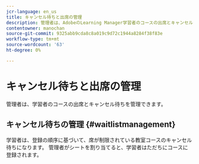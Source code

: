 ```yaml
---
jcr-language: en_us
title: キャンセル待ちと出席の管理
description: 管理者は、AdobeのLearning Manager学習者のコースの出席とキャンセル待ちを管理できます。
contentowner: manochan
source-git-commit: 9325abb9cda8c8a019c9d72c1944a8284f38f83e
workflow-type: tm+mt
source-wordcount: '63'
ht-degree: 0%

---
```




# キャンセル待ちと出席の管理

管理者は、学習者のコースの出席とキャンセル待ちを管理できます。

## キャンセル待ちの管理 {#waitlistmanagement}

学習者は、登録の順序に基づいて、席が制限されている教室コースのキャンセル待ちになります。 管理者がシートを割り当てると、学習者はただちにコースに登録されます。
